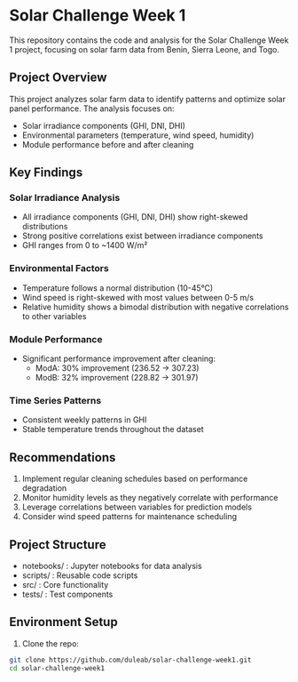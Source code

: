 # Solar Challenge Week 1

This repository contains the code and analysis for the Solar Challenge Week 1 project, focusing on solar farm data from Benin, Sierra Leone, and Togo.

## Project Overview
This project analyzes solar farm data to identify patterns and optimize solar panel performance. The analysis focuses on:

- Solar irradiance components (GHI, DNI, DHI)
- Environmental parameters (temperature, wind speed, humidity)
- Module performance before and after cleaning

## Key Findings

### Solar Irradiance Analysis
- All irradiance components (GHI, DNI, DHI) show right-skewed distributions
- Strong positive correlations exist between irradiance components
- GHI ranges from 0 to ~1400 W/m²

### Environmental Factors
- Temperature follows a normal distribution (10-45°C)
- Wind speed is right-skewed with most values between 0-5 m/s
- Relative humidity shows a bimodal distribution with negative correlations to other variables

### Module Performance
- Significant performance improvement after cleaning:
  - ModA: 30% improvement (236.52 → 307.23)
  - ModB: 32% improvement (228.82 → 301.97)

### Time Series Patterns
- Consistent weekly patterns in GHI
- Stable temperature trends throughout the dataset

## Recommendations
1. Implement regular cleaning schedules based on performance degradation
2. Monitor humidity levels as they negatively correlate with performance
3. Leverage correlations between variables for prediction models
4. Consider wind speed patterns for maintenance scheduling

## Project Structure
- notebooks/ : Jupyter notebooks for data analysis
- scripts/ : Reusable code scripts
- src/ : Core functionality
- tests/ : Test components

## Environment Setup

1. Clone the repo:
```bash
git clone https://github.com/duleab/solar-challenge-week1.git
cd solar-challenge-week1